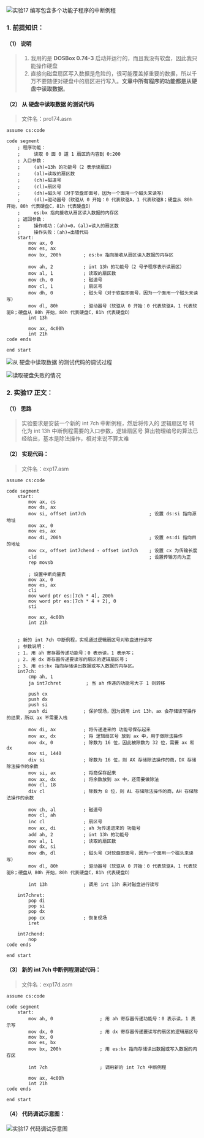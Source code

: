![实验17 编写包含多个功能子程序的中断例程](./汇编语言(第3版，王爽著)：实验17-编写包含多个功能子程序的中断例程.assets/17731575-46233137616a9de5.png)


### 1. 前提知识：
#### （1） 说明
> 1. 我用的是 **DOSBox 0.74-3** 启动并运行的，而且我没有软盘，因此我只能操作硬盘
> 2. 直接向磁盘扇区写入数据是危险的，很可能覆盖掉重要的数据，所以千万不要随便对硬盘中的扇区进行写入。**文章中所有程序的功能都是从硬盘中读取数据**。

#### （2） 从 硬盘中读取数据 的测试代码
> 文件名：pro174.asm
```
assume cs:code

code segment
    ; 程序功能：
    ;     读取 0 面 0 道 1 扇区的内容到 0:200
    ; 入口参数：
    ;     (ah)=13h 的功能号（2 表示读扇区）
    ;     (al)=读取的扇区数
    ;     (ch)=磁道号
    ;     (cl)=扇区号
    ;     (dh)=磁头号（对于软盘即面号，因为一个面用一个磁头来读写）
    ;     (dl)=驱动器号（软驱从 0 开始：0 代表软驱A，1 代表软驱B；硬盘从 80h 开始，80h 代表硬盘C，81h 代表硬盘D）
    ;     es:bx 指向接收从扇区读入数据的内存区
    ; 返回参数：
    ;     操作成功：(ah)=0，(al)=读入的扇区数
    ;     操作失败：(ah)=出错代码
    start:
        mov ax, 0
        mov es, ax
        mov bx, 200h        ; es:bx 指向接收从扇区读入数据的内存区

        mov ah, 2           ; int 13h 的功能号（2 号子程序表示读扇区）
        mov al, 1           ; 读取的扇区数
        mov ch, 0           ; 磁道号
        mov cl, 1           ; 扇区号
        mov dh, 0           ; 磁头号（对于软盘即面号，因为一个面用一个磁头来读写）
        mov dl, 80h         ; 驱动器号（软驱从 0 开始：0 代表软驱A，1 代表软驱B；硬盘从 80h 开始，80h 代表硬盘C，81h 代表硬盘D）
        int 13h

        mov ax, 4c00h
        int 21h
code ends

end start
```

![从 硬盘中读取数据 的测试代码的调试过程](./汇编语言(第3版，王爽著)：实验17-编写包含多个功能子程序的中断例程.assets/17731575-9eadf1377cfa2b7e.png)

![读取硬盘失败的情况](./汇编语言(第3版，王爽著)：实验17-编写包含多个功能子程序的中断例程.assets/17731575-8f3fdb8a92b46062.png)


### 2. 实验17 正文：
#### （1） 思路
> 实验要求是安装一个新的 int 7ch 中断例程，然后将传入的 逻辑扇区号 转化为 int 13h 中断例程需要的入口参数，逻辑扇区号 算出物理编号的算法已经给出，基本是除法操作，相对来说不算太难

#### （2） 实现代码：
> 文件名：exp17.asm
```
assume cs:code

code segment
    start:
        mov ax, cs
        mov ds, ax
        mov si, offset int7ch                       ; 设置 ds:si 指向源地址
        mov ax, 0
        mov es, ax
        mov di, 200h                                ; 设置 es:di 指向目的地址
        mov cx, offset int7chend - offset int7ch    ; 设置 cx 为传输长度
        cld                                         ; 设置传输方向为正
        rep movsb

        ; 设置中断向量表
        mov ax, 0
        mov es, ax
        cli
        mov word ptr es:[7ch * 4], 200h
        mov word ptr es:[7ch * 4 + 2], 0
        sti

        mov ax, 4c00h
        int 21h


    ; 新的 int 7ch 中断例程，实现通过逻辑扇区号对软盘进行读写
    ; 参数说明：
    ; 1. 用 ah 寄存器传递功能号：0 表示读，1 表示写；
    ; 2. 用 dx 寄存器传递要读写的扇区的逻辑扇区号；
    ; 3. 用 es:bx 指向存储读出数据或写入数据的内存区。
    int7ch:
        cmp ah, 1
        ja int7chret         ; 当 ah 传递的功能号大于 1 则转移

        push cx
        push dx
        push si
        push di             ; 保护现场，因为调用 int 13h，ax 会存储读写操作的结果，所以 ax 不需要入栈

        mov di, ax          ; 将传递进来的 功能号保存起来
        mov ax, dx          ; 将 逻辑扇区号 放到 ax 中，用于做除法操作
        mov dx, 0           ; 除数为 16 位，因此被除数为 32 位，需要 ax 和 dx
        mov si, 1440
        div si              ; 除数为 16 位，则 AX 存储除法操作的商，DX 存储除法操作的余数
        mov si, ax          ; 将商保存起来
        mov ax, dx          ; 将余数放到 ax 中，还需要做除法
        mov cl, 18
        div cl              ; 除数为 8 位，则 AL 存储除法操作的商，AH 存储除法操作的余数

        mov ch, al          ; 磁道号
        mov cl, ah
        inc cl              ; 扇区号
        mov ax, di          ; ah 为传递进来的 功能号
        add ah, 2           ; int 13h 的功能号
        mov al, 1           ; 读取的扇区数
        mov dx, si
        mov dh, dl          ; 磁头号（对软盘即面号，因为一个面用一个磁头来读写）
        mov dl, 80h         ; 驱动器号（软驱从 0 开始：0 代表软驱A，1 代表软驱B；硬盘从 80h 开始，80h 代表硬盘C，81h 代表硬盘D）

        int 13h             ; 调用 int 13h 来对磁盘进行读写

    int7chret:
        pop di
        pop si
        pop dx
        pop cx              ; 恢复现场
        iret

    int7chend:
        nop
code ends

end start
```

#### （3） 新的 int 7ch 中断例程测试代码：
> 文件名：exp17d.asm
```
assume cs:code

code segment
    start:
        mov ah, 0                 ; 用 ah 寄存器传递功能号：0 表示读，1 表示写
        mov dx, 0                 ; 用 dx 寄存器传递要读写的扇区的逻辑扇区号
        mov bx, 0
        mov es, bx
        mov bx, 200h              ; 用 es:bx 指向存储读出数据或写入数据的内存区

        int 7ch                   ; 调用新的 int 7ch 中断例程

        mov ax, 4c00h
        int 21h
code ends

end start
```

#### （4） 代码调试示意图：
![实验17 代码调试示意图](./汇编语言(第3版，王爽著)：实验17-编写包含多个功能子程序的中断例程.assets/17731575-59d6ad1997576a83.png)
